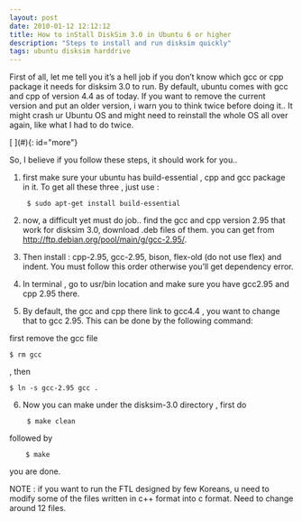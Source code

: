 ```yaml
---
layout: post
date: 2010-01-12 12:12:12
title: How to inStall DiskSim 3.0 in Ubuntu 6 or higher
description: "Steps to install and run disksim quickly"
tags: ubuntu disksim harddrive
---
```


<div class="cap"></div>

First of all, let me tell you it’s a hell job if you don’t know which gcc or cpp package it needs for disksim 3.0 to run. By default, ubuntu comes with gcc and cpp of version 4.4 as of today. If you want to remove the current version and put an older version, i warn you to think twice before doing it.. It might crash ur Ubuntu OS and might need to reinstall the whole OS all over again, like what I had to do twice.

<!--more-->[ ](#){: id="more"}

So, I believe if you follow these steps, it should work for you..

1. first make sure your ubuntu has build-essential , cpp and gcc package in it. To get all these three , just use :

        $ sudo apt-get install build-essential

2. now, a difficult yet must do job.. find the gcc and cpp version 2.95 that work for disksim 3.0, download .deb files of them. you can get from http://ftp.debian.org/pool/main/g/gcc-2.95/.

3. Then install : cpp-2.95, gcc-2.95, bison, flex-old (do not use flex) and indent. You must follow this order otherwise you’ll get dependency error.

4. In terminal , go to usr/bin location and make sure you have gcc2.95 and cpp 2.95 there.

5. By default, the gcc and cpp there link to gcc4.4 , you want to change that to gcc 2.95. This can be done by the following command:

first remove the gcc file

    $ rm gcc

, then

    $ ln -s gcc-2.95 gcc .

6. Now you can make under the disksim-3.0 directory , first do

        $ make clean

followed by

        $ make

you are done.

NOTE : if you want to run the FTL designed by few Koreans, u need to modify some of the files written in c++ format into c format. Need to change around 12 files.
